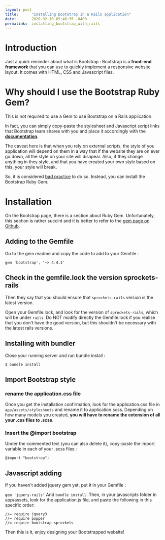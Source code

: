 ```yaml
---
layout: post
title:      "Installing Bootstrap in a Rails application"
date:       2020-02-10 05:46:35 -0400
permalink:  installing_bootstrap_with_rails
---
```


# Introduction 

Just a quick reminder about what is Bootstrap :
Bootstrap is a **front-end framework** that you can use to quickly implement a responsive website layout. It comes with HTML, CSS and Javascript files.

# Why should I use the Bootstrap Ruby Gem?

This is not required to use a Gem to use Bootstrap on a Rails application. 

In fact, you can simply copy-paste the stylesheet and Javascript script links that Bootstrap team shares with you and place it accordingly with the **[documentation](https://getbootstrap.com/docs/4.4/getting-started/introduction/)**.

The caveat here is that when you rely on external scripts, the style of you application will depend on them in a way that if the website they are on ever go down, all the style on your site will disapear. Also, if they change anything in they style, and that you have created your own style based on this, your style will break.

So, it is considered [bad practice](https://rails.devcamp.com/trails/dissecting-rails-5/campsites/using-rubygems/guides/how-to-install-bootstrap-4-rails-5-application) to do so. Instead, you can install the Bootstrap Ruby Gem.

# Installation 

On the Bootstrap page, there is a section about Ruby Gem. Unfortunately, this section is rather succint and it is better to refer to the [gem page on Github](https://github.com/twbs/bootstrap-rubygem).

## Adding to the Gemfile
Go to the gem readme and copy the code to add to your Gemfile :

```gem 'bootstrap', '~> 4.4.1'``` 

## Check in the gemfile.lock the version sprockets-rails
Then they say that you should ensure that `sprockets-rails` version is the latest version. 

Open your Gemfile.lock, and look for the version of `sprockets-rails`, which will be under `rails`. Do NOT modify directly the Gemfile.lock if you realise that you don't have the good version, but this shouldn't be necessary with the latest rails versions.


## Installing with bundler
Close your running server and run bundle install :

```$ bundle install```

## Import Bootstrap style
### rename the application.css file
Once you get the installation confirmation, look for the application.css file in `app/assets/stylesheets` and rename it to application.scss. Depending on how many models you created, **you will have to rename the extension of all your .css files to .scss**.

### Insert the @import bootstrap
Under the commented text (you can also delete it), copy-paste the import variable in each of your .scss files :

```@import "bootstrap";```

## Javascript adding 
If you haven't added jquery gem yet, put it in your Gemfile :

```gem 'jquery-rails'```
And `bundle install`. Then, in your javascripts folder in app/assets, look for the application.js file, and paste the following in this specific order:
```
//= require jquery3
//= require popper
//= require bootstrap-sprockets
```
Then this is it, enjoy designing your Bootstrapped website!